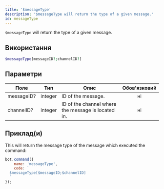 ```yaml
---
title: '$messageType'
description: '$messageType will return the type of a given message.'
id: messageType
---
```


`$messageType` will return the type of a given message.

## Використання

```php
$messageType[messageID?;channelID?]
```

## Параметри

| Поле       | Тип     | Опис                                               | Обов'язковий |
| ---------- | ------- | -------------------------------------------------- |:------------:|
| messageID? | integer | ID of the message.                                 |      ні      |
| channelID? | integer | ID of the channel where the message is located in. |      ні      |

## Приклад(и)

This will return the message type of the message which executed the command:

```javascript
bot.command({
    name: 'messageType',
    code: `
  $messageType[$messageID;$channelID]
  `
});
```
